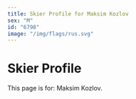 ```yaml
---
title: Skier Profile for Maksim Kozlov
sex: "M"
id: "6798"
image: "/img/flags/rus.svg" 
---
```


# Skier Profile

This page is for: Maksim Kozlov.
    